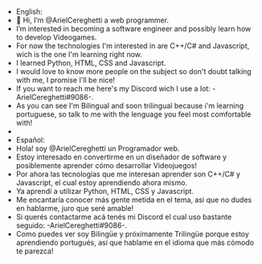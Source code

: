 - English:
- 👋 Hi, I’m @ArielCereghetti a web programmer.
- I’m interested in becoming a software engineer and possibly learn how to develop Videogames.
- For now the technologies I'm interested in are C++/C# and Javascript, wich is the one I'm learning right now. 
- I learned Python, HTML, CSS and Javascript.
- I would love to know more people on the subject so don't doubt talking with me, I promise I'll be nice!
- If you want to reach me here's my Discord wich I use a lot: -ArielCereghetti#9086-.
- As you can see I'm Bilingual and soon trilingual because i'm learning portuguese, so talk to me with the lenguage you feel most comfortable with!
- 
- Español:
- Hola! soy @ArielCereghetti un Programador web.
- Estoy interesado en convertirme en un diseñador de software y posiblemente aprender cómo desarrollar Videojuegos!
- Por ahora las tecnologías que me interesan aprender son C++/C# y Javascript, el cual estoy aprendiendo ahora mismo.
- Ya aprendí a utilizar Python, HTML, CSS y Javascript.
- Me encantaría conocer más gente metida en el tema, así que no dudes en hablarme, juro que seré amable!
- Si querés contactarme acá tenés mi Discord el cual uso bastante seguido: -ArielCereghetti#9086-.
- Como puedes ver soy Bilingüe y próximamente Trilingüe porque estoy aprendiendo portugués, así que hablame en el idioma que más cómodo te parezca!



<!---
ArielCereghetti/ArielCereghetti is a ✨ special ✨ repository because its `README.md` (this file) appears on your GitHub profile.
You can click the Preview link to take a look at your changes.
--->
